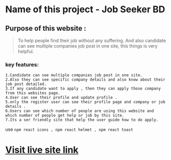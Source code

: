 # Name of this project - **Job Seeker BD**

## Purpose of this website : 
   > To help people  find their job without any  suffering. 
   > And also candidate can see multiple companies job post in one site, this things is very helpful.


### key features:
    1.Candidate can see multiple companies job post in one site.
    2.Also they can see specific company details and also know about their job post detailed.
    3.If any candidate want to apply , then they can apply those company from this websites page.
    4.User can see their profile and update profile .
    5.only the register user can see their profile page and company or job details .
    6.Users can see which number of people are using this website and which number of people get help or job by this site.
    7.Its a ser friendly site that help the user guide how to do apply.


use `npm react icons , npm react helmet , npm react toast`


# [Visit live site link](https://job-seeker-bd.netlify.app/)
